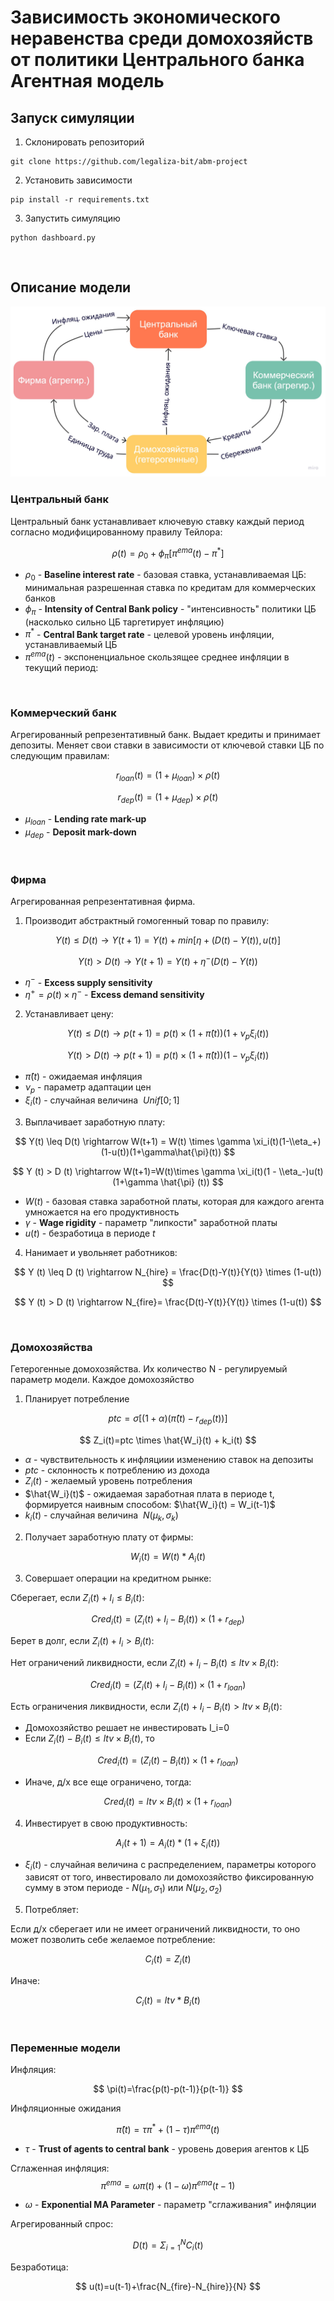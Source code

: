 # **Зависимость экономического неравенства среди домохозяйств от политики Центрального банка** <br/> Агентная модель

## Запуск симуляции

1. Склонировать репозиторий
 
```
git clone https://github.com/legaliza-bit/abm-project
```

2. Установить зависимости

```
pip install -r requirements.txt
```

3. Запустить симуляцию

```
python dashboard.py
```

<br/>

## Описание модели

![flowchart](https://github.com/legaliza-bit/abm-project/blob/main/assets/flowchart.png)

### **Центральный банк**
Центральный банк устанавливает ключевую ставку каждый период согласно модифицированному правилу Тейлора:

$$
\rho (t) = \rho_0 + \phi_{\pi} [\pi^{ema} (t) - \pi^*]
$$

* $\rho_0$ - **Baseline interest rate** - базовая ставка, устанавливаемая ЦБ: минимальная разрешенная ставка по кредитам для коммерческих банков
* $\phi_{\pi}$ - **Intensity of Central Bank policy** - "интенсивность" политики ЦБ (насколько сильно ЦБ таргетирует инфляцию)
* $\pi^*$ - **Central Bank target rate** - целевой уровень инфляции, устанавливаемый ЦБ
* $\pi^{ema} (t)$ - экспоненциальное скользящее среднее инфляции в текущий период:

<br/>

### **Коммерческий банк**

Агрегированный репрезентативный банк. Выдает кредиты и принимает депозиты. Меняет свои ставки в зависимости 
от ключевой ставки ЦБ по следующим правилам:

$$
r_{loan} (t) = (1 + \mu_{loan}) \times \rho (t)
$$

$$
r_{dep} (t) = (1 + \mu_{dep}) \times \rho (t)
$$

* $\mu_{loan}$ - **Lending rate mark-up**
* $\mu_{dep}$ - **Deposit mark-down**

<br/>

### **Фирма**
Агрегированная репрезентативная фирма.

1. Производит абстрактный гомогенный товар по правилу:

$$
Y(t) \leq D(t) \rightarrow Y(t+1) = Y(t) + min[\eta +(D(t)-Y(t)), u(t)]
$$

$$
Y(t) > D(t) \rightarrow Y (t+1) = Y(t) + \eta^-(D(t)-Y(t))
$$

* $\eta^-$ - **Excess supply sensitivity**
* $\eta^+ = \rho(t) \times \eta^-$ - **Excess demand sensitivity**

2. Устанавливает цену:

$$
Y (t) \leq D (t) \rightarrow p(t+1) = p(t) \times (1+\hat{\pi}(t))(1+\nu_p \xi_i(t))
$$

$$
Y(t) > D(t) \rightarrow p(t+1) = p(t) \times (1+\hat{\pi}(t))(1-\nu_p \xi_i(t))
$$

* $\hat{\pi}(t)$ - ожидаемая инфляция
* $\nu_p$ - параметр адаптации цен
* $\xi_i(t)$ - случайная величина $~Unif[0;1]$

3. Выплачивает заработную плату:

$$
Y(t) \leq D(t) \rightarrow W(t+1) = W(t) \times \gamma \xi_i(t)(1-\\eta_+) (1-u(t))(1+\gamma\hat{\pi}(t))
$$

$$
Y (t) > D (t) \rightarrow W(t+1)=W(t)\times \gamma \xi_i(t)(1 - \\eta_-)u(t)(1+\gamma \hat{\pi} (t))
$$

* $W(t)$ - базовая ставка заработной платы, которая для каждого агента умножается на его продуктивность
* $\gamma$ - **Wage rigidity** - параметр "липкости" заработной платы
* $u(t)$ - безработица в периоде $t$

4. Нанимает и увольняет работников:

$$
Y (t) \leq D (t) \rightarrow N_{hire} = \frac{D(t)-Y(t)}{Y(t)} \times (1-u(t))
$$

$$
Y (t) > D (t) \rightarrow N_{fire}= \frac{D(t)-Y(t)}{Y(t)} \times (1-u(t))
$$

<br/>

### **Домохозяйства**

Гетерогенные домохозяйства. Их количество N - регулируемый параметр модели. Каждое домохозяйство

1. Планирует потребление 

$$
ptc = \sigma[(1+\alpha)(\hat{\pi}(t)- r_{dep} (t))]
$$

$$
Z_i(t)=ptc \times \hat{W_i}(t) + k_i(t)
$$

* $\alpha$ - чувствительность к инфляциии изменению ставок на депозиты
* $ptc$ - склонность к потреблению из дохода
* $Z_i (t)$ - желаемый уровень потребления
* $\hat{W_i}(t)$ - ожидаемая заработная плата в периоде t, формируется наивным способом: $\hat{W_i}(t) = W_i(t-1)$
* $k_i(t)$ - случайная величина $~N(\mu_k,\sigma_k)$


2. Получает заработную плату от фирмы: 

$$
W_i(t)=W(t)*A_i(t) 
$$

3. Совершает операции на кредитном рынке:

Сберегает, если $Z_i(t)+I_i \leq B_i(t)$:

$$
Cred_i(t) = (Z_i(t)+I_i-B_i(t)) \times (1+r_{dep})
$$

Берет в долг, если $Z_i(t)+I_i > B_i(t)$:

Нет ограничений ликвидности, если $Z_i(t)+I_i-B_i(t) \leq ltv \times B_i(t)$:

$$
Cred_i(t) = (Z_i(t)+I_i-B_i(t)) \times (1+r_{loan})
$$

Есть ограничения ликвидности, если $Z_i(t)+I_i-B_i(t) > ltv \times B_i(t)$:
- Домохозяйство решает не инвестировать I_i=0
- Если $Z_i(t)-B_i(t) \leq ltv \times B_i(t)$, то

$$
Cred_i(t) = (Z_i(t)-B_i(t)) \times (1+r_{loan})
$$

- Иначе, д/х все еще ограничено, тогда:

$$
Cred_i(t) = ltv \times B_i(t) \times (1+r_{loan})
$$

4. Инвестирует в свою продуктивность:

$$
A_i(t+1) = A_i(t) * (1 + \xi_i (t))
$$

* $\xi_i (t)$ - случайная величина с распределением, параметры которого зависят от того, инвестировало ли домохозяйство фиксированную сумму в этом периоде - $N (\mu_1, \sigma_1)$ или $N (\mu_2, \sigma_2)$

5. Потребляет:

Если д/х сберегает или не имеет ограничений ликвидности, то оно может позволить себе желаемое потребление:

$$
C_i(t) = Z_i(t)
$$

Иначе:

$$
C_i(t) = ltv * B_i(t)
$$


<br/>

### **Переменные модели**

Инфляция:

$$
\pi(t)=\frac{p(t)-p(t-1)}{p(t-1)}
$$

Инфляционные ожидания

$$
\hat{\pi}(t)=\tau \pi^* + (1-\tau) \pi^{ema}(t)
$$

* $\tau$ - **Trust of agents to central bank** - уровень доверия агентов к ЦБ

Сглаженная инфляция:
$$\pi^{ema} = \omega \pi(t) + (1-\omega) \pi^{ema}(t-1)$$
* $\omega$ - **Exponential MA Parameter** - параметр "сглаживания" инфляции

Агрегированный спрос:

$$
D(t)=\Sigma_{i=1}^N C_i(t)
$$

Безработица:

$$
u(t)=u(t-1)+\frac{N_{fire}-N_{hire}}{N}
$$
